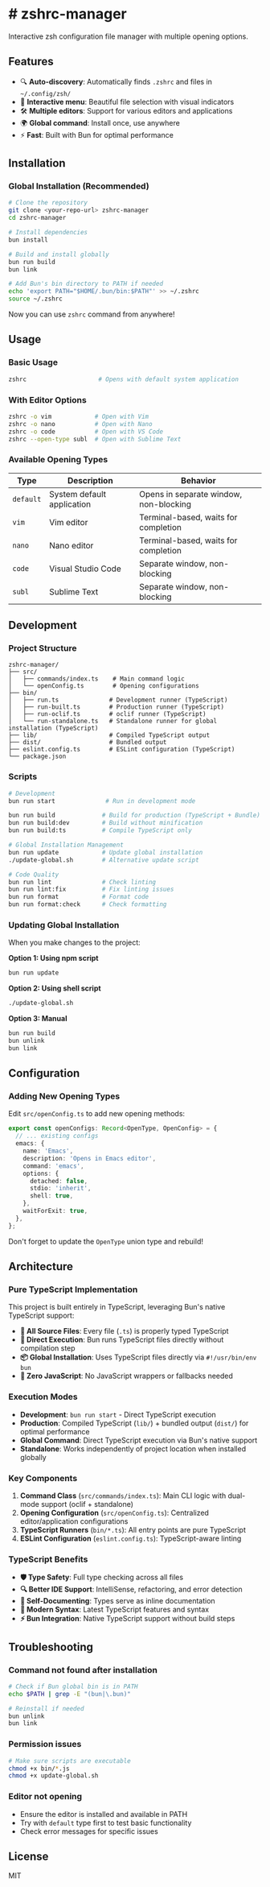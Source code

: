 # # zshrc-manager

Interactive zsh configuration file manager with multiple opening options.

## Features

- 🔍 **Auto-discovery**: Automatically finds `.zshrc` and files in `~/.config/zsh/`
- 🎨 **Interactive menu**: Beautiful file selection with visual indicators
- 🛠️ **Multiple editors**: Support for various editors and applications
- 🌍 **Global command**: Install once, use anywhere
- ⚡ **Fast**: Built with Bun for optimal performance

## Installation

### Global Installation (Recommended)

```bash
# Clone the repository
git clone <your-repo-url> zshrc-manager
cd zshrc-manager

# Install dependencies
bun install

# Build and install globally
bun run build
bun link

# Add Bun's bin directory to PATH if needed
echo 'export PATH="$HOME/.bun/bin:$PATH"' >> ~/.zshrc
source ~/.zshrc
```

Now you can use `zshrc` command from anywhere!

## Usage

### Basic Usage

```bash
zshrc                    # Opens with default system application
```

### With Editor Options

```bash
zshrc -o vim            # Open with Vim
zshrc -o nano           # Open with Nano
zshrc -o code           # Open with VS Code
zshrc --open-type subl  # Open with Sublime Text
```

### Available Opening Types

| Type      | Description                | Behavior                               |
| --------- | -------------------------- | -------------------------------------- |
| `default` | System default application | Opens in separate window, non-blocking |
| `vim`     | Vim editor                 | Terminal-based, waits for completion   |
| `nano`    | Nano editor                | Terminal-based, waits for completion   |
| `code`    | Visual Studio Code         | Separate window, non-blocking          |
| `subl`    | Sublime Text               | Separate window, non-blocking          |

## Development

### Project Structure

```
zshrc-manager/
├── src/
│   ├── commands/index.ts    # Main command logic
│   └── openConfig.ts        # Opening configurations
├── bin/
│   ├── run.ts              # Development runner (TypeScript)
│   ├── run-built.ts        # Production runner (TypeScript)
│   ├── run-oclif.ts        # oclif runner (TypeScript)
│   └── run-standalone.ts   # Standalone runner for global installation (TypeScript)
├── lib/                    # Compiled TypeScript output
├── dist/                   # Bundled output
├── eslint.config.ts        # ESLint configuration (TypeScript)
└── package.json
```

### Scripts

```bash
# Development
bun run start              # Run in development mode

bun run build             # Build for production (TypeScript + Bundle)
bun run build:dev         # Build without minification
bun run build:ts          # Compile TypeScript only

# Global Installation Management
bun run update            # Update global installation
./update-global.sh        # Alternative update script

# Code Quality
bun run lint              # Check linting
bun run lint:fix          # Fix linting issues
bun run format            # Format code
bun run format:check      # Check formatting
```

### Updating Global Installation

When you make changes to the project:

**Option 1: Using npm script**

```bash
bun run update
```

**Option 2: Using shell script**

```bash
./update-global.sh
```

**Option 3: Manual**

```bash
bun run build
bun unlink
bun link
```

## Configuration

### Adding New Opening Types

Edit `src/openConfig.ts` to add new opening methods:

```typescript
export const openConfigs: Record<OpenType, OpenConfig> = {
  // ... existing configs
  emacs: {
    name: 'Emacs',
    description: 'Opens in Emacs editor',
    command: 'emacs',
    options: {
      detached: false,
      stdio: 'inherit',
      shell: true,
    },
    waitForExit: true,
  },
};
```

Don't forget to update the `OpenType` union type and rebuild!

## Architecture

### Pure TypeScript Implementation

This project is built entirely in TypeScript, leveraging Bun's native TypeScript support:

- **🔧 All Source Files**: Every file (`.ts`) is properly typed TypeScript
- **🚀 Direct Execution**: Bun runs TypeScript files directly without compilation step
- **📦 Global Installation**: Uses TypeScript files directly via `#!/usr/bin/env bun`
- **🎯 Zero JavaScript**: No JavaScript wrappers or fallbacks needed

### Execution Modes

- **Development**: `bun run start` - Direct TypeScript execution
- **Production**: Compiled TypeScript (`lib/`) + bundled output (`dist/`) for optimal performance
- **Global Command**: Direct TypeScript execution via Bun's native support
- **Standalone**: Works independently of project location when installed globally

### Key Components

1. **Command Class** (`src/commands/index.ts`): Main CLI logic with dual-mode support (oclif + standalone)
2. **Opening Configuration** (`src/openConfig.ts`): Centralized editor/application configurations
3. **TypeScript Runners** (`bin/*.ts`): All entry points are pure TypeScript
4. **ESLint Configuration** (`eslint.config.ts`): TypeScript-aware linting

### TypeScript Benefits

- **🛡️ Type Safety**: Full type checking across all files
- **🔍 Better IDE Support**: IntelliSense, refactoring, and error detection
- **📝 Self-Documenting**: Types serve as inline documentation
- **🚀 Modern Syntax**: Latest TypeScript features and syntax
- **⚡ Bun Integration**: Native TypeScript support without build steps

## Troubleshooting

### Command not found after installation

```bash
# Check if Bun global bin is in PATH
echo $PATH | grep -E "(bun|\.bun)"

# Reinstall if needed
bun unlink
bun link
```

### Permission issues

```bash
# Make sure scripts are executable
chmod +x bin/*.js
chmod +x update-global.sh
```

### Editor not opening

- Ensure the editor is installed and available in PATH
- Try with `default` type first to test basic functionality
- Check error messages for specific issues

## License

MIT
